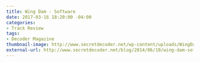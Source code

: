 ```yaml
---
title: Wing Dam - Software
date: 2017-03-16 18:20:00 -04:00
categories:
- Track Review
tags:
- Decoder Magazine
thumbnail-image: http://www.secretdecoder.net/wp-content/uploads/WingDamSoftware.jpg
external-url: http://www.secretdecoder.net/blog/2014/06/10/wing-dam-software/
---
```


